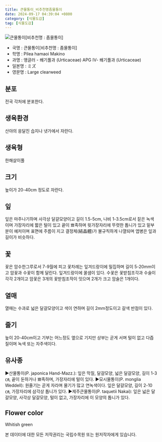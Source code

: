 ```yaml
---
title: 큰물통이_비추천명좀물통이
date: 2024-09-17 04:39:04 +0800
category: [식물도감]
tag: [식물도감]
---
```




![큰물통이[비추천명 : 좀물통이]](/fileUpload/plants/basic/Urticaceae/Pilea/15435/1_th2.JPG)
- 국명 : 큰물통이[비추천명 : 좀물통이]
- 학명 : Pilea hamaoi Makino
- 과명 : 앵글러 - 쐐기풀과 (Urticaceae) APG Ⅳ- 쐐기풀과 (Urticaceae)
- 일본명 : ミズ
- 영문명 : Large clearweed


## 분포
전국 각처에 분포한다.
## 생육환경
산야의 응달진 습지나 냇가에서 자란다.
## 생육형
한해살이풀
## 크기
높이가 20-40cm 정도로 자란다.
## 잎
잎은 마주나기하며 사각상 달걀모양이고 길이 1.5-5cm, 나비 1-3.5cm로서 짙은 녹색이며 가장자리에 짧은 털이 있고 끝이 뾰족하며 윗가장자리에 뚜렷한 톱니가 있고 밑부분이 예저이며 표면에 주름이 지고 결정체(結晶體)가 불규칙하게 나열되며 엽병은 잎과 길이가 비슷하다.
## 꽃
꽃은 암수한그루로서 7-9월에 피고 꽃차례는 잎겨드랑이에 밀집하며 길이 5-20mm이고 암꽃과 수꽃이 함께 달린다. 잎겨드랑이에 꿀샘이 있다. 수꽃은 꽃받침조각과 수술이 각각 2개이고 암꽃은 3개의 꽃받침조작이 잇으며 2개가 크고 암술은 1개이다.
## 열매
열매는 수과로 넓은 달걀모양이고 색이 연하며 길이 2mm정도이고 갈색 반점이 있다.
## 줄기
높이 20-40cm이고 기부는 어느정도 옆으로 기지만 상부는 곧게 서며 털이 없고 다즙질이며 녹색 또는 자주색이다.
## 유사종
▶산물통이(P. japonica Hand-Mazz.): 잎은 막질, 달걀모양, 넓은 달걀모양, 길이 1-3㎝, 끝이 둔하거나 뾰족하며, 가장자리에 털이 있다. ▶모시물통이(P. monglia Weddell): 원줄기는 곧게 자라며 물기가 많고 연녹색이다. 잎은 달걀모양, 길이 2-10㎝, 가장자리에 삼각상 톱니가 있다. ▶제주큰물통이(P. taquetii Nakai): 잎은 넓은 달걀모양, 사각상 달걀모양, 털이 없고, 가장자리에 이 모양의 톱니가 있다.
## Flower color
Whitish green






본 데이터에 대한 모든 저작권리는 국립수목원 또는 원저작자에게 있습니다.
